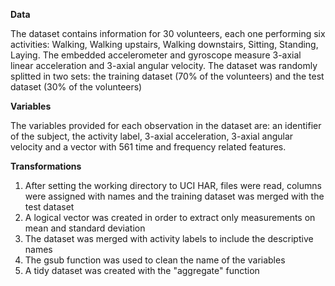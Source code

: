 **Data**

The dataset contains information for 30 volunteers, each one performing six activities: Walking, Walking upstairs, Walking downstairs, Sitting, Standing, Laying. The embedded accelerometer and gyroscope measure 3-axial linear acceleration and 3-axial angular velocity. The dataset was randomly splitted in two sets: the training dataset (70% of the volunteers) and the test dataset (30% of the volunteers)

**Variables**

The variables provided for each observation in the dataset are: an identifier of the subject, the activity label, 3-axial acceleration, 3-axial angular velocity and a vector with 561 time and frequency related features.

**Transformations**

1.  After setting the working directory to UCI HAR, files were read, columns were assigned with names and the training dataset was merged with the test dataset
2.  A logical vector was created in order to extract only measurements on mean and standard deviation
3.  The dataset was merged with activity labels to include the descriptive names
4.  The gsub function was used to clean the name of the variables
5.  A tidy dataset was created with the "aggregate" function

